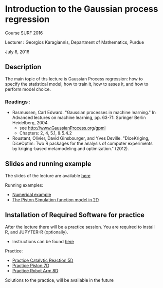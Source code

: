# Introduction to the Gaussian process regression

Course
    SURF 2016

Lecturer :
    Georgios Karagiannis, Department of Mathematics, Purdue

July 8, 2016


## Description

The main topic of ths lecture is Gaussian Process regression: how to specify the statistical model, how to train it, how to asses it, and how to perform model choice. 

### Readings :
- Rasmussen, Carl Edward. "Gaussian processes in machine learning." In Advanced lectures on machine learning, pp. 63-71. Springer Berlin Heidelberg, 2004.
    + see http://www.GaussianProcess.org/gpml
    + Chapters: 2, 4, 5.1, & 5.4.2
- Roustant, Olivier, David Ginsbourger, and Yves Deville. "DiceKriging, DiceOptim: Two R packages for the analysis of computer experiments by kriging-based metamodeling and optimization." (2012).

## Slides and running example

The slides of the lecture are available [here](./slides.pdf)

Running examples:
- [Numerical example](./Numerical_example.ipynb)
- [The Piston Simulation function model in 2D](./Practice_2D.ipynb)


## Installation of Required Software for practice


After the lecture there will be a practice session. You are required to install R, and JUPYTER-R (optionally). 
- Instructions can be found [here](./INSTALL.md)

Practice:
- [Practice Catalytic Reaction 5D](./Practice_CatalyticReaction_5D.ipynb)
- [Practice Piston 7D](./Practice_Piston_7D.ipynb)
- [Practice Robot Arm 8D](./Practice_Robot_Arm_8D.ipynb)

Solutions to the practice, will be available in the future




